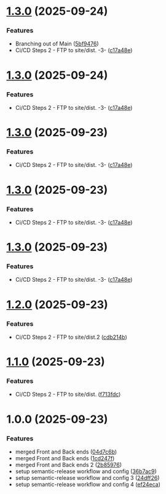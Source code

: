 # [1.3.0](https://github.com/omaraldawud/paloshealthcare.com/compare/v1.2.0...v1.3.0) (2025-09-24)


### Features

* Branching out of Main ([5bf9476](https://github.com/omaraldawud/paloshealthcare.com/commit/5bf9476a9167679786e2238f6672f97a75c99662))
* Ci/CD Steps 2 - FTP to site/dist. -3- ([c17a48e](https://github.com/omaraldawud/paloshealthcare.com/commit/c17a48e08413565afde7ac3efd5e6a3fc3aa99cd))

# [1.3.0](https://github.com/omaraldawud/paloshealthcare.com/compare/v1.2.0...v1.3.0) (2025-09-24)


### Features

* Ci/CD Steps 2 - FTP to site/dist. -3- ([c17a48e](https://github.com/omaraldawud/paloshealthcare.com/commit/c17a48e08413565afde7ac3efd5e6a3fc3aa99cd))

# [1.3.0](https://github.com/omaraldawud/paloshealthcare.com/compare/v1.2.0...v1.3.0) (2025-09-23)


### Features

* Ci/CD Steps 2 - FTP to site/dist. -3- ([c17a48e](https://github.com/omaraldawud/paloshealthcare.com/commit/c17a48e08413565afde7ac3efd5e6a3fc3aa99cd))

# [1.3.0](https://github.com/omaraldawud/paloshealthcare.com/compare/v1.2.0...v1.3.0) (2025-09-23)


### Features

* Ci/CD Steps 2 - FTP to site/dist. -3- ([c17a48e](https://github.com/omaraldawud/paloshealthcare.com/commit/c17a48e08413565afde7ac3efd5e6a3fc3aa99cd))

# [1.3.0](https://github.com/omaraldawud/paloshealthcare.com/compare/v1.2.0...v1.3.0) (2025-09-23)


### Features

* Ci/CD Steps 2 - FTP to site/dist. -3- ([c17a48e](https://github.com/omaraldawud/paloshealthcare.com/commit/c17a48e08413565afde7ac3efd5e6a3fc3aa99cd))

# [1.2.0](https://github.com/omaraldawud/paloshealthcare.com/compare/v1.1.0...v1.2.0) (2025-09-23)


### Features

* Ci/CD Steps 2 - FTP to site/dist.2 ([cdb214b](https://github.com/omaraldawud/paloshealthcare.com/commit/cdb214ba2a45f0169e3be631aa60f6e87cc81950))

# [1.1.0](https://github.com/omaraldawud/paloshealthcare.com/compare/v1.0.0...v1.1.0) (2025-09-23)


### Features

* Ci/CD Steps 2 - FTP to site/dist. ([f713fdc](https://github.com/omaraldawud/paloshealthcare.com/commit/f713fdc48073dc6ac617240447693942a42f8ee6))

# 1.0.0 (2025-09-23)


### Features

* merged Front and Back ends ([04d7c6b](https://github.com/omaraldawud/paloshealthcare.com/commit/04d7c6be65e94ebf4bdbeb1fdda6f489d7dda753))
* merged Front and Back ends ([1cd247f](https://github.com/omaraldawud/paloshealthcare.com/commit/1cd247f0d2e7f02481ac3c67959b1c21199320ce))
* merged Front and Back ends 2 ([2b85976](https://github.com/omaraldawud/paloshealthcare.com/commit/2b8597659b8d38f126dd7a9c0b9eeaa3c621cbb3))
* setup semantic-release workflow and config ([36b7ac9](https://github.com/omaraldawud/paloshealthcare.com/commit/36b7ac9f448485bc6b67357267a31996013f33cb))
* setup semantic-release workflow and config 3 ([24dff26](https://github.com/omaraldawud/paloshealthcare.com/commit/24dff269b85417367e47857a856a807bbd9e2b31))
* setup semantic-release workflow and config 4 ([ef24eca](https://github.com/omaraldawud/paloshealthcare.com/commit/ef24eca70337fe880bcc75d2f7ce5678f9793b5d))
